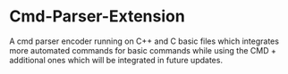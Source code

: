 # Cmd-Parser-Extension
A cmd parser encoder running on C++ and C basic files which integrates more automated commands for basic commands while using the CMD + additional ones which will be integrated in future updates. 
